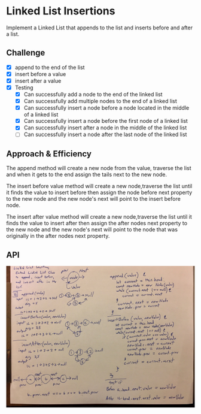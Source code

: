 # Linked List Insertions
<!-- Short summary or background information -->
Implement a Linked List that appends to the list and inserts before and after a list.

## Challenge
<!-- Description of the challenge -->
- [x] append to the end of the list
- [x] insert before a value
- [x] insert after a value
- [x] Testing
  - [x] Can successfully add a node to the end of the linked list
  - [x] Can successfully add multiple nodes to the end of a linked list
  - [x] Can successfully insert a node before a node located in the middle of a linked list
  - [x] Can successfully insert a node before the first node of a linked list
  - [x] Can successfully insert after a node in the middle of the linked list
  - [ ] Can successfully insert a node after the last node of the linked list

## Approach & Efficiency
<!-- What approach did you take? Why? What is the Big O space/time for this approach? -->

The append method will create a new node from the value, traverse the list and when it gets to the end assign the tails next to the new node.

The insert before value method will create a new node,traverse the list until it finds the value to insert before then assign the node before next property to the new node and the new node's next will point to the insert before node.

The insert after value method will create a new node,traverse the list until it finds the value to insert after then assign the after nodes next property to the new node and the new node's next will point to the node that was originally in the after nodes next property.

## API
<!-- Description of each method publicly available to your Linked List -->




![Whiteboard Image](./assets/linkedlistInsert.jpg)